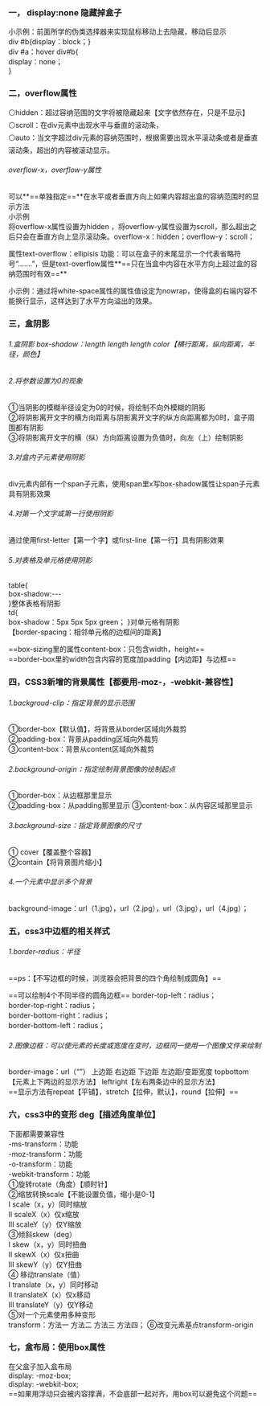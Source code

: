 ### 一， display:none	隐藏掉盒子
小示例：前面所学的伪类选择器来实现鼠标移动上去隐藏，移动后显示  
div #b{display：block；}  
div #a：hover div#b{  
display：none；  
}  
### 二，overflow属性
⚪hidden：超过容纳范围的文字将被隐藏起来【文字依然存在，只是不显示】  
⚪scroll：在div元素中出现水平与垂直的滚动条，  
⚪auto：当文字超过div元素的容纳范围时，根据需要出现水平滚动条或者是垂直滚动条，超出的内容被滚动显示。  
###### overflow-x，overflow-y属性  
可以**==单独指定==**在水平或者垂直方向上如果内容超出盒的容纳范围时的显示方法    
 小示例  
将overflow-x属性设置为hidden  ，将overflow-y属性设置为scroll，那么超出之后只会在垂直方向上显示滚动条。overflow-x：hidden；overflow-y：scroll；

属性text-overflow：ellipisis
功能：可以在盒子的末尾显示一个代表省略符号“.......”，但是text-overflow属性**==只在当盒中内容在水平方向上超过盒的容纳范围时有效==**

小示例：通过将white-space属性的属性值设定为nowrap，使得盒的右端内容不能换行显示，这样达到了水平方向溢出的效果。



### 三，盒阴影
###### 1.盒阴影 box-shadow：length length length   color【横行距离，纵向距离，半径，颜色】  
###### 2.将参数设置为0的现象
①当阴影的模糊半径设定为0的时候，将绘制不向外模糊的阴影  
②将阴影离开文字的横方向距离与阴影离开文字的纵方向距离都为0时，盒子周围都有阴影  
③将阴影离开文字的横（纵）方向距离设置为负值时，向左（上）绘制阴影  
###### 3.对盒内子元素使用阴影
div元素内部有一个span子元素，使用span里x写box-shadow属性让span子元素具有阴影效果  
###### 4.对第一个文字或第一行使用阴影
通过使用first-letter【第一个字】或first-line【第一行】具有阴影效果  
###### 5.对表格及单元格使用阴影
table{  
box-shadow:---  
}整体表格有阴影  
td{  
box-shadow：5px 5px 5px green；
}对单元格有阴影  
【border-spacing：相邻单元格的边框间的距离】  






 ==box-sizing里的属性content-box：只包含width，height==  
==border-box里的width包含内容的宽度加padding【内边距】与边框==





### 四，CSS3新增的背景属性【都要用-moz-，-webkit-兼容性】
###### 1.backgroud-clip：指定背景的显示范围
①border-box【默认值】，将背景从border区域向外裁剪  
②padding-box：背景从padding区域向外裁剪  
③content-box：背景从content区域向外裁剪  
###### 2.background-origin：指定绘制背景图像的绘制起点
①border-box：从边框那里显示  
②padding-box：从padding那里显示
③content-box：从内容区域那里显示
###### 3.background-size：指定背景图像的尺寸
① cover【覆盖整个容器】  
②contain【将背景图片缩小】  
###### 4.一个元素中显示多个背景
background-image：url（1.jpg），url（2.jpg），url（3.jpg），url（4.jpg）；


### 五，css3中边框的相关样式
###### 1.border-radius：半径
==ps：【不写边框的时候，浏览器会把背景的四个角绘制成圆角】==

==可以绘制4个不同半径的圆角边框==
border-top-left：radius；   
border-top-right：radius；  
border-bottom-right：radius；  
border-bottom-left：radius；  
###### 2.图像边框：可以使元素的长度或宽度在变时，边框同一使用一个图像文件来绘制
border-image：url（“”） 上边距 右边距 下边距 左边距/变距宽度 topbottom【元素上下两边的显示方法】 leftright【左右两条边中的显示方法】  
==显示方法有repeat【平铺】，stretch【拉伸，默认】，round【拉伸】==

### 六，css3中的变形 deg【描述角度单位】
下面都需要兼容性  
-ms-transform：功能  
-moz-transform：功能  
-o-transform：功能  
-webkit-transform：功能  
①旋转rotate（角度）【顺时针】  
②缩放转换scale【不能设置负值，缩小是0-1】  
Ⅰ  scale（x，y）同时缩放  
Ⅱ    scaleX（x）仅x缩放  
Ⅲ    scaleY（y）仅Y缩放  
③倾斜skew（deg）  
Ⅰ  skew（x，y）同时扭曲  
Ⅱ    skewX（x）仅x扭曲  
Ⅲ    skewY（y）仅Y扭曲  
④ 移动translate（值）  
Ⅰ  translate（x，y）同时移动  
Ⅱ  translateX（x）仅x移动  
Ⅲ    translateY（y）仅Y移动  
⑤对一个元素使用多种变形  
transform：方法一 方法二 方法三 方法四；
⑥改变元素基点transform-origin


### 七，盒布局：使用box属性
在父盒子加入盒布局  
display: -moz-box;  
display: -webkit-box;  
==如果用浮动只会被内容撑满，不会底部一起对齐，用box可以避免这个问题==